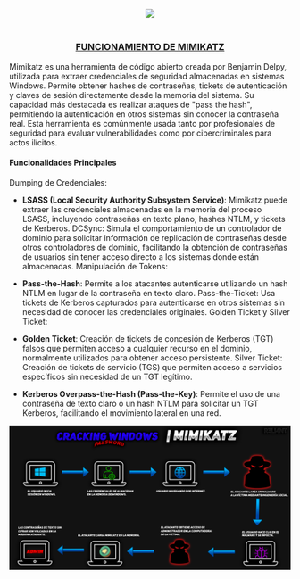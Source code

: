 <p align="center">
  <a href="https://github.com/DenverCoder1/readme-typing-svg"><img src="https://readme-typing-svg.herokuapp.com?font=Fira+Code&size=19&pause=1000&color=D1F700&width=510&lines=Cracking+de+contraseñas+Windows+con+Mimikatz"></a>
</p>

<h1 align="center"></h1>

<h3 align="center"><ins>FUNCIONAMIENTO DE MIMIKATZ</ins></h3>

Mimikatz es una herramienta de código abierto creada por Benjamin Delpy, utilizada para extraer credenciales de seguridad almacenadas en sistemas Windows. Permite obtener hashes de contraseñas, tickets de autenticación y claves de sesión directamente desde la memoria del sistema. Su capacidad más destacada es realizar ataques de "pass the hash", permitiendo la autenticación en otros sistemas sin conocer la contraseña real. Esta herramienta es comúnmente usada tanto por profesionales de seguridad para evaluar vulnerabilidades como por cibercriminales para actos ilícitos.

#### Funcionalidades Principales
Dumping de Credenciales:

- **LSASS (Local Security Authority Subsystem Service)**: Mimikatz puede extraer las credenciales almacenadas en la memoria del proceso LSASS, incluyendo contraseñas en texto plano, hashes NTLM, y tickets de Kerberos.
DCSync: Simula el comportamiento de un controlador de dominio para solicitar información de replicación de contraseñas desde otros controladores de dominio, facilitando la obtención de contraseñas de usuarios sin tener acceso directo a los sistemas donde están almacenadas.
Manipulación de Tokens:

- **Pass-the-Hash**: Permite a los atacantes autenticarse utilizando un hash NTLM en lugar de la contraseña en texto claro.
Pass-the-Ticket: Usa tickets de Kerberos capturados para autenticarse en otros sistemas sin necesidad de conocer las credenciales originales.
Golden Ticket y Silver Ticket:

- **Golden Ticket**: Creación de tickets de concesión de Kerberos (TGT) falsos que permiten acceso a cualquier recurso en el dominio, normalmente utilizados para obtener acceso persistente.
Silver Ticket: Creación de tickets de servicio (TGS) que permiten acceso a servicios específicos sin necesidad de un TGT legítimo.

- **Kerberos Overpass-the-Hash (Pass-the-Key)**: Permite el uso de una contraseña de texto claro o un hash NTLM para solicitar un TGT Kerberos, facilitando el movimiento lateral en una red.

<p align="center">
  <img src="https://github.com/R3LI4NT/articulos/blob/main/Pentesting/O.S/img/mimikatz.png">
</p>
